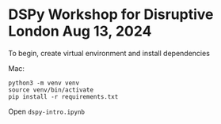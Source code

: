 # DSPy Workshop for Disruptive London Aug 13, 2024

To begin, create virtual environment and install dependencies

Mac:

```shell
python3 -m venv venv
source venv/bin/activate
pip install -r requirements.txt
```

Open `dspy-intro.ipynb`
